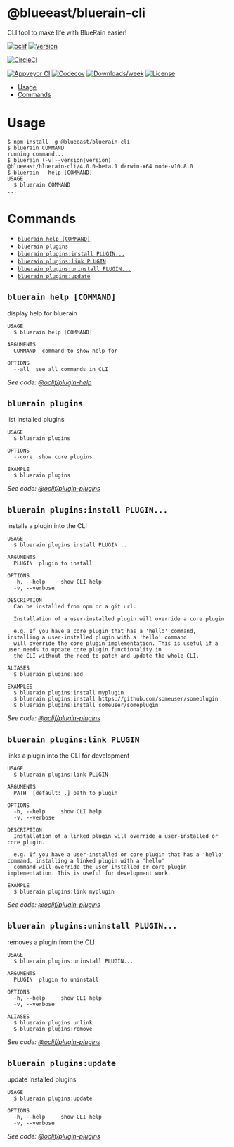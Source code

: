 @blueeast/bluerain-cli
======================

CLI tool to make life with BlueRain easier!

[![oclif](https://img.shields.io/badge/cli-oclif-brightgreen.svg)](https://oclif.io)
[![Version](https://img.shields.io/npm/v/@blueeast/bluerain-cli.svg)](https://npmjs.org/package/@blueeast/bluerain-cli)

[![CircleCI](https://circleci.com/gh/BlueEastCode/bluerain-cli/tree/master.svg?style=shield)](https://circleci.com/gh/BlueEastCode/bluerain-cli/tree/master)

[![Appveyor CI](https://ci.appveyor.com/api/projects/status/github/BlueEastCode/bluerain-cli?branch=master&svg=true)](https://ci.appveyor.com/project/BlueEastCode/bluerain-cli/branch/master)
[![Codecov](https://codecov.io/gh/BlueEastCode/bluerain-cli/branch/master/graph/badge.svg)](https://codecov.io/gh/BlueEastCode/bluerain-cli)
[![Downloads/week](https://img.shields.io/npm/dw/@blueeast/bluerain-cli.svg)](https://npmjs.org/package/@blueeast/bluerain-cli)
[![License](https://img.shields.io/npm/l/@blueeast/bluerain-cli.svg)](https://github.com/BlueEastCode/bluerain-cli/blob/master/package.json)

<!-- toc -->
* [Usage](#usage)
* [Commands](#commands)
<!-- tocstop -->
# Usage
<!-- usage -->
```sh-session
$ npm install -g @blueeast/bluerain-cli
$ bluerain COMMAND
running command...
$ bluerain (-v|--version|version)
@blueeast/bluerain-cli/4.0.0-beta.1 darwin-x64 node-v10.8.0
$ bluerain --help [COMMAND]
USAGE
  $ bluerain COMMAND
...
```
<!-- usagestop -->
# Commands
<!-- commands -->
* [`bluerain help [COMMAND]`](#bluerain-help-command)
* [`bluerain plugins`](#bluerain-plugins)
* [`bluerain plugins:install PLUGIN...`](#bluerain-pluginsinstall-plugin)
* [`bluerain plugins:link PLUGIN`](#bluerain-pluginslink-plugin)
* [`bluerain plugins:uninstall PLUGIN...`](#bluerain-pluginsuninstall-plugin)
* [`bluerain plugins:update`](#bluerain-pluginsupdate)

## `bluerain help [COMMAND]`

display help for bluerain

```
USAGE
  $ bluerain help [COMMAND]

ARGUMENTS
  COMMAND  command to show help for

OPTIONS
  --all  see all commands in CLI
```

_See code: [@oclif/plugin-help](https://github.com/oclif/plugin-help/blob/v2.0.5/src/commands/help.ts)_

## `bluerain plugins`

list installed plugins

```
USAGE
  $ bluerain plugins

OPTIONS
  --core  show core plugins

EXAMPLE
  $ bluerain plugins
```

_See code: [@oclif/plugin-plugins](https://github.com/oclif/plugin-plugins/blob/v1.5.4/src/commands/plugins/index.ts)_

## `bluerain plugins:install PLUGIN...`

installs a plugin into the CLI

```
USAGE
  $ bluerain plugins:install PLUGIN...

ARGUMENTS
  PLUGIN  plugin to install

OPTIONS
  -h, --help     show CLI help
  -v, --verbose

DESCRIPTION
  Can be installed from npm or a git url.

  Installation of a user-installed plugin will override a core plugin.

  e.g. If you have a core plugin that has a 'hello' command, installing a user-installed plugin with a 'hello' command 
  will override the core plugin implementation. This is useful if a user needs to update core plugin functionality in 
  the CLI without the need to patch and update the whole CLI.

ALIASES
  $ bluerain plugins:add

EXAMPLES
  $ bluerain plugins:install myplugin 
  $ bluerain plugins:install https://github.com/someuser/someplugin
  $ bluerain plugins:install someuser/someplugin
```

_See code: [@oclif/plugin-plugins](https://github.com/oclif/plugin-plugins/blob/v1.5.4/src/commands/plugins/install.ts)_

## `bluerain plugins:link PLUGIN`

links a plugin into the CLI for development

```
USAGE
  $ bluerain plugins:link PLUGIN

ARGUMENTS
  PATH  [default: .] path to plugin

OPTIONS
  -h, --help     show CLI help
  -v, --verbose

DESCRIPTION
  Installation of a linked plugin will override a user-installed or core plugin.

  e.g. If you have a user-installed or core plugin that has a 'hello' command, installing a linked plugin with a 'hello' 
  command will override the user-installed or core plugin implementation. This is useful for development work.

EXAMPLE
  $ bluerain plugins:link myplugin
```

_See code: [@oclif/plugin-plugins](https://github.com/oclif/plugin-plugins/blob/v1.5.4/src/commands/plugins/link.ts)_

## `bluerain plugins:uninstall PLUGIN...`

removes a plugin from the CLI

```
USAGE
  $ bluerain plugins:uninstall PLUGIN...

ARGUMENTS
  PLUGIN  plugin to uninstall

OPTIONS
  -h, --help     show CLI help
  -v, --verbose

ALIASES
  $ bluerain plugins:unlink
  $ bluerain plugins:remove
```

_See code: [@oclif/plugin-plugins](https://github.com/oclif/plugin-plugins/blob/v1.5.4/src/commands/plugins/uninstall.ts)_

## `bluerain plugins:update`

update installed plugins

```
USAGE
  $ bluerain plugins:update

OPTIONS
  -h, --help     show CLI help
  -v, --verbose
```

_See code: [@oclif/plugin-plugins](https://github.com/oclif/plugin-plugins/blob/v1.5.4/src/commands/plugins/update.ts)_
<!-- commandsstop -->
